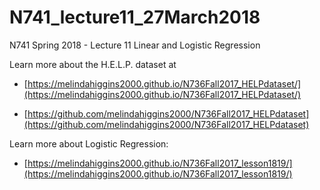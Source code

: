 # N741_lecture11_27March2018

N741 Spring 2018 - Lecture 11 Linear and Logistic Regression

Learn more about the H.E.L.P. dataset at

* [https://melindahiggins2000.github.io/N736Fall2017_HELPdataset/](https://melindahiggins2000.github.io/N736Fall2017_HELPdataset/)

* [https://github.com/melindahiggins2000/N736Fall2017_HELPdataset](https://github.com/melindahiggins2000/N736Fall2017_HELPdataset)

Learn more about Logistic Regression:  

* [https://melindahiggins2000.github.io/N736Fall2017_lesson1819/](https://melindahiggins2000.github.io/N736Fall2017_lesson1819/)
